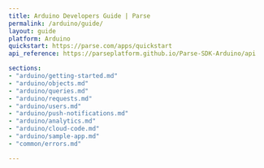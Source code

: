 ```yaml
---
title: Arduino Developers Guide | Parse
permalink: /arduino/guide/
layout: guide
platform: Arduino
quickstart: https://parse.com/apps/quickstart
api_reference: https://parseplatform.github.io/Parse-SDK-Arduino/api

sections:
- "arduino/getting-started.md"
- "arduino/objects.md"
- "arduino/queries.md"
- "arduino/requests.md"
- "arduino/users.md"
- "arduino/push-notifications.md"
- "arduino/analytics.md"
- "arduino/cloud-code.md"
- "arduino/sample-app.md"
- "common/errors.md"

---
```

